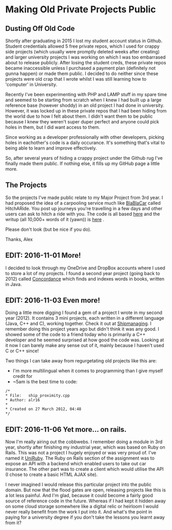 # Making Old Private Projects Public

## Dusting Off Old Code

Shortly after graduating in 2015 I lost my student account status in Github. Student credentials allowed 5 free private repos, which I used for crappy side projects (which usually were promptly deleted weeks after creating) and larger university projects I was working on which I was too embarrased about to release publicly. After losing the student creds, these private repos became inaccessible unless I purchased a payment plan (definitely not gunna happen) or made them public. I decided to do neither since these projects were old crap that I wrote whilst I was still learning how to 'computer' in University.

Recently I've been experimenting with PHP and LAMP stuff in my spare time and seemed to be starting from scratch when I knew I had built up a large reference base (however shoddy) in an old project I had done in university. However, it was locked up in these private repos that I had been hiding from the world due to how I felt about them. I didn't want them to be public because I knew they weren't super duper perfect and anyone could pick holes in them, but I did want access to them.

Since working as a developer professionally with other developers, picking holes in eachother's code is a daily occurance. It's something that's vital to being able to learn and improve effectively.

So, after several years of hiding a crappy project under the Github rug I've finally made them public. If nothing else, it fills up my GitHub page a little more.

## The Projects

So the projects I've made public relate to my Major Project from 3rd year. I had proposed the idea of a carpooling service much like [BlaBlaCar](https://www.blablacar.co.uk/) called HitchARide. You post up journeys you're travelling in a few days and other users can ask to hitch a ride with you. The code is all based [here](https://github.com/alexroan/major_project) and the writup (all 10,000+ words of it (yawn)) is [here](https://github.com/alexroan/MajorProjectDocs) . 

Please don't look (but be nice if you do). 

Thanks,
Alex

## EDIT: 2016-11-01 More!

I decided to look through my OneDrive and DropBox accounts where I used to store a lot of my projects. I found a second year project (going back to 2012) called [Concordance](https://github.com/alexroan/concordance) which finds and indexes words in books, written in Java.

## EDIT: 2016-11-03 Even more!

Doing a little more digging I found a gem of a project I wrote in my second year (2012). It contains 3 mini projects, each written in a different language (Java, C++ and C), working together. Check it out at [Shipmanaging](https://github.com/alexroan/shipmanaging). I remember doing this project years ago but didn't think it was any good. I showed some of the code to a friend today who is primarily a C++ developer and he seemed surprised at how good the code was. Looking at it now I can barely make any sense out of it, mainly because I haven't used C or C++ since! 

Two things I can take away from regurgetating old projects like this are:

* I'm more multilingual when it comes to programming than I give myself credit for
* ~5am is the best time to code:

~~~~
/* 
* File:   ship_proximity.cpp
* Author: alr16
* 
* Created on 27 March 2012, 04:48
*/
~~~~

## EDIT: 2016-11-06 Yet more... on rails.

Now I'm really airing out the cobbwebs. I remember doing a module in 3rd year, shortly after finishing my industrial year, which was based on Ruby on Rails. This was not a project I hugely enjoyed or was very proud of. I've named it [UniRuby](https://github.com/alexroan/uniruby). The Ruby on Rails section of the assignment was to expose an API with a backend which enabled users to take out car insurance. The other part was to create a client which would utilise the API (I chose to create a basic HTML AJAX site).

I never imagined I would release this particular project into the public domain. But now that the flood gates are open, releasing projects like this is a lot less painful. And I'm glad, because it could become a fairly good source of reference code in the future. Whereas if I had kept it hidden away on some cloud storage somewhere like a digital relic or heirloom I would never really benefit from the work I put into it. And what's the point in paying for a university degree if you don't take the lessons you learnt away from it?
